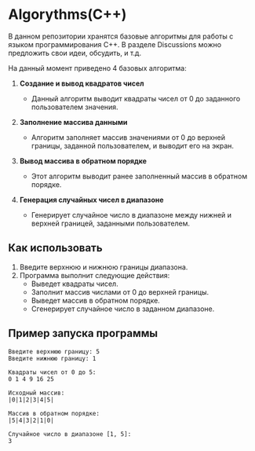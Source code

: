 # Algorythms(C++)

В данном репозитории хранятся базовые алгоритмы для работы с языком программирования C++. В разделе Discussions можно предложить свои идеи, обсудить, и т.д.

На данный момент приведено 4 базовых алгоритма:

1. **Создание и вывод квадратов чисел**
   - Данный алгоритм выводит квадраты чисел от 0 до заданного пользователем значения.

2. **Заполнение массива данными**
   - Алгоритм заполняет массив значениями от 0 до верхней границы, заданной пользователем, и выводит его на экран.

3. **Вывод массива в обратном порядке**
   - Этот алгоритм выводит ранее заполненный массив в обратном порядке.

4. **Генерация случайных чисел в диапазоне**
   - Генерирует случайное число в диапазоне между нижней и верхней границей, заданными пользователем.

## Как использовать

1. Введите верхнюю и нижнюю границы диапазона.
2. Программа выполнит следующие действия:
   - Выведет квадраты чисел.
   - Заполнит массив числами от 0 до верхней границы.
   - Выведет массив в обратном порядке.
   - Сгенерирует случайное число в заданном диапазоне.
   
## Пример запуска программы

```shell
Введите верхнюю границу: 5
Введите нижнюю границу: 1

Квадраты чисел от 0 до 5:
0 1 4 9 16 25 

Исходный массив:
|0|1|2|3|4|5|

Массив в обратном порядке:
|5|4|3|2|1|0|

Случайное число в диапазоне [1, 5]:
3
